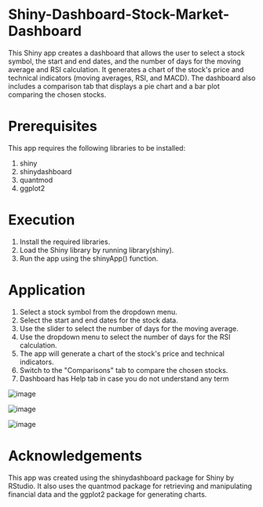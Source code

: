 # Shiny-Dashboard-Stock-Market-Dashboard

This Shiny app creates a dashboard that allows the user to select a stock symbol, the start and end dates, and the number of days for the moving average and RSI calculation. It generates a chart of the stock's price and technical indicators (moving averages, RSI, and MACD). The dashboard also includes a comparison tab that displays a pie chart and a bar plot comparing the chosen stocks.

# Prerequisites

This app requires the following libraries to be installed:

1. shiny
2. shinydashboard
3. quantmod
4. ggplot2

# Execution 
1. Install the required libraries.
2. Load the Shiny library by running library(shiny).
3. Run the app using the shinyApp() function.

# Application
1. Select a stock symbol from the dropdown menu.
2. Select the start and end dates for the stock data.
3. Use the slider to select the number of days for the moving average.
4. Use the dropdown menu to select the number of days for the RSI calculation.
5. The app will generate a chart of the stock's price and technical indicators.
6. Switch to the "Comparisons" tab to compare the chosen stocks.
7. Dashboard has Help tab in case you do not understand any term


![image](https://github.com/user-attachments/assets/49d030b9-858e-49e6-a63d-c9111d8a3e03)

![image](https://github.com/user-attachments/assets/a478d7e5-7de2-43ec-b0f7-885782255877)

![image](https://github.com/user-attachments/assets/e5178036-e399-457d-b5c1-78f974ea094f)

# Acknowledgements
This app was created using the shinydashboard package for Shiny by RStudio. It also uses the quantmod package for retrieving and manipulating financial data and the ggplot2 package for generating charts.


